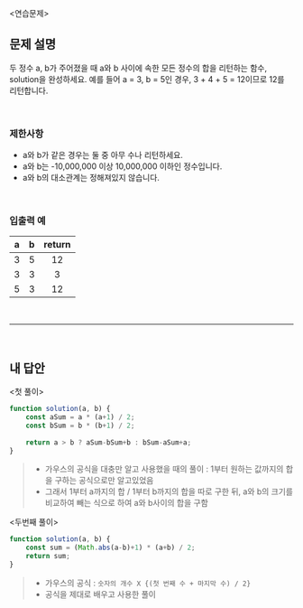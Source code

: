 <연습문제>

## 문제 설명
두 정수 a, b가 주어졌을 때 a와 b 사이에 속한 모든 정수의 합을 리턴하는 함수, solution을 완성하세요.
예를 들어 a = 3, b = 5인 경우, 3 + 4 + 5 = 12이므로 12를 리턴합니다.

<br>

### 제한사항
* a와 b가 같은 경우는 둘 중 아무 수나 리턴하세요.
* a와 b는 -10,000,000 이상 10,000,000 이하인 정수입니다.
* a와 b의 대소관계는 정해져있지 않습니다.

<br>

### 입출력 예
|a|b|return|
|:---:|:---:|:---:|
|3|5|12|
|3|3|3|
|5|3|12|

<br>

---

<br>

## 내 답안
<첫 풀이>
```JavaScript
function solution(a, b) {
    const aSum = a * (a+1) / 2;
    const bSum = b * (b+1) / 2;
    
    return a > b ? aSum-bSum+b : bSum-aSum+a;
}
```
> * 가우스의 공식을 대충만 알고 사용했을 때의 풀이 : 1부터 원하는 값까지의 합을 구하는 공식으로만 알고있었음
> * 그래서 1부터 a까지의 합 / 1부터 b까지의 합을 따로 구한 뒤, a와 b의 크기를 비교하여 빼는 식으로 하여 a와 b사이의 합을 구함

<두번째 풀이>
```JavaScript
function solution(a, b) {
    const sum = (Math.abs(a-b)+1) * (a+b) / 2;
    return sum;
}
```
> * 가우스의 공식 : `숫자의 개수 X {(첫 번째 수 + 마지막 수) / 2}`
> * 공식을 제대로 배우고 사용한 풀이